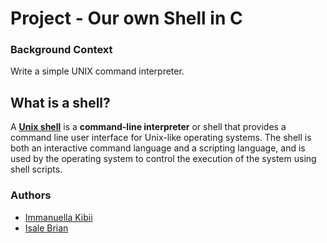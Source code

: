 # Project - Our own Shell in C


### Background Context
Write a simple UNIX command interpreter.
## What is a shell?
A **[Unix shell](https://en.wikipedia.org/wiki/Unix_shell "Wikipedia")** is a **command-line interpreter** or shell that provides a command line user interface for Unix-like operating systems. The shell is both an interactive command language and a scripting language, and is used by the operating system to control the execution of the system using shell scripts.

### Authors

- [Immanuella Kibii](https://github.com/Immanuella94)
- [Isale Brian](https://github.com/BryanAim)
